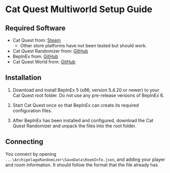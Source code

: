 # Cat Quest Multiworld Setup Guide

## Required Software

- Cat Quest from: [Steam](https://store.steampowered.com/app/593280/Cat_Quest/)
    - Other store platforms have not been tested but should work.
- Cat Quest Randomizer from: [GitHub](https://github.com/Nikkilites/CatQuest-Randomizer/releases)
- BepInEx from: [GitHub](https://github.com/BepInEx/BepInEx/releases)
- Cat Quest World from: [GitHub](https://github.com/Nikkilites/Archipelago-CatQuest/releases)

## Installation

1. Download and install BepInEx 5 (x86, version 5.4.20 or newer) to your Cat Quest root folder. Do not use any pre-release versions of BepInEx 6.

2. Start Cat Quest once so that BepInEx can create its required configuration files.

3. After BepInEx has been installed and configured, download the Cat Quest Randomizer and unpack the files into the root folder. 

## Connecting

You connect by opening `...\ArchipelagoRandomizer\SaveData\RoomInfo.json`, and adding your player and room information.
It should follow the format that the file already has
